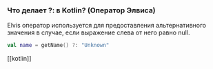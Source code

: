 ### Что делает ?: в Kotlin? (Оператор Элвиса)

Elvis оператор используется для предоставления альтернативного значения в случае, если выражение слева от него равно null.

```kotlin
val name = getName() ?: "Unknown"
```

[[kotlin]]